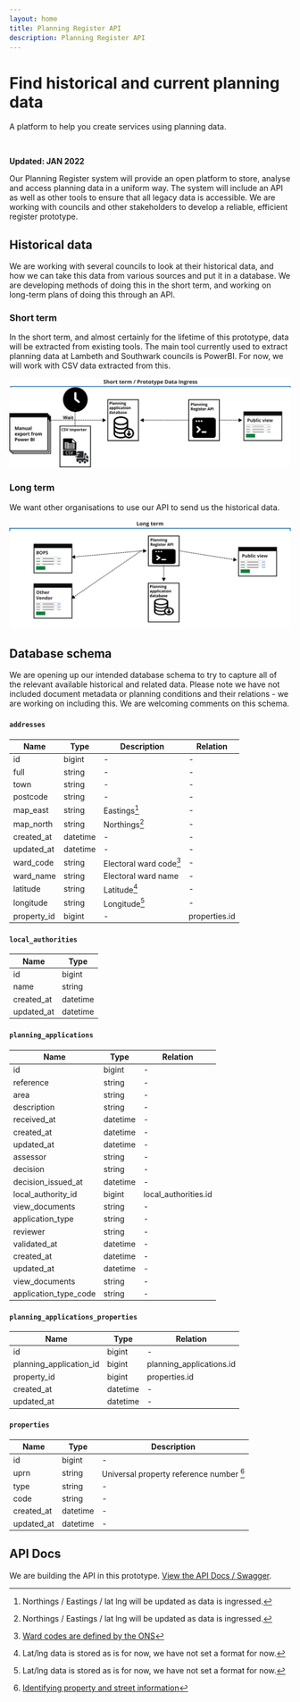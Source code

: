 ```yaml
---
layout: home
title: Planning Register API
description: Planning Register API
---
```


<div class="app-hero app-hero--large govuk-!-margin-bottom-9 govuk-content">
  <div class="govuk-width-container">
    <div class="govuk-grid-row">
      <div class="govuk-grid-column-two-thirds-from-desktop">
        <h1 class="app-hero__title">
          Find historical and current planning data 
        </h1>
        <p class="app-hero__description">
          A platform to help you create services using planning data.
        </p>
      </div>
      <div class="govuk-grid-column-one-third-from-desktop">
        <div class="app-hero__image">
          <img src="{{ site.baseurl }}/assets/images/proposition-image.svg" alt="" role="presentation">
        </div>
      </div>
    </div>
  </div>
</div>

<strong class="govuk-tag govuk-!-margin-top-4 govuk-!-margin-bottom-2">Updated: JAN 2022</strong>

Our Planning Register system will provide an open platform to store, analyse and access planning data in a uniform way. 
The system will include an API as well as other tools to ensure that all legacy data is accessible. 
We are working with councils and other stakeholders to develop a reliable, efficient register prototype.

## Historical data

We are working with several councils to look at their historical data, and how we can take this data from various sources and put it in a database.
We are developing methods of doing this in the short term, and working on long-term plans of doing this through an API.

### Short term

In the short term, and almost certainly for the lifetime of this prototype, data will be extracted from existing tools. 
The main tool currently used to extract planning data at Lambeth and Southwark councils is PowerBI. 
For now, we will work with CSV data extracted from this.

![Short term diagram](assets/images/short-term.svg)

### Long term

We want other organisations to use our API to send us the historical data.

![Long term diagram](assets/images/long-term.svg)

## Database schema

We are opening up our intended database schema to try to capture all of the relevant available historical and related data. Please note we have not included document metadata or planning conditions and their relations - we are working on including this. We are welcoming comments on this schema. 

#### `addresses`

| Name | Type | Description | Relation |
| ----- | ----- | ----- | ----- |
| id | bigint | - | -
| full | string | - | -
| town | string | - | -
| postcode | string | - | -
| map_east | string | Eastings[^1] | -
| map_north | string | Northings[^1] | -
| created_at | datetime | - | -
| updated_at | datetime | - | -
| ward_code | string | Electoral ward code[^2] | -
| ward_name | string | Electoral ward name | -
| latitude | string | Latitude[^3] | -
| longitude | string | Longitude[^3] | -
| property_id | bigint | - | properties.id

[^1]: Northings / Eastings / lat lng will be updated as data is ingressed. 
[^2]: [Ward codes are defined by the ONS](https://www.ons.gov.uk/methodology/geography/geographicalproducts/namescodesandlookups)
[^3]: Lat/lng data is stored as is for now, we have not set a format for now.

#### `local_authorities`

| Name | Type |
| ----- | ----- 
| id | bigint |
| name | string |
| created_at | datetime |
| updated_at | datetime |

#### `planning_applications`

| Name | Type |  Relation
| ----- | ----- | ----- | 
| id | bigint | -
| reference | string | -
| area | string | -
| description | string | -
| received_at | datetime | -
| created_at | datetime | -
| updated_at | datetime | -
| assessor | string | -
| decision | string | -
| decision_issued_at | datetime | -
| local_authority_id | bigint | local_authorities.id
| view_documents | string | -
| application_type | string | -
| reviewer | string | -
| validated_at | datetime | -
| created_at | datetime | -
| updated_at | datetime | -
| view_documents | string | -
| application_type_code | string | -

#### `planning_applications_properties`

| Name | Type | Relation |
| ----- | ----- | ----- |
| id | bigint | -
| planning_application_id | bigint | planning_applications.id
| property_id | bigint | properties.id
| created_at | datetime | -
| updated_at | datetime | -

#### `properties`

| Name | Type | Description |
| ----- | ----- | ----- |
| id | bigint | -
| uprn | string | Universal property reference number [^4]
| type | string | -
| code | string | -
| created_at | datetime | -
| updated_at | datetime | -

[^4]: [Identifying property and street information](https://www.gov.uk/government/publications/open-standards-for-government/identifying-property-and-street-information)

## API Docs

We are building the API in this prototype. [View the API Docs / Swagger](api-docs). 
